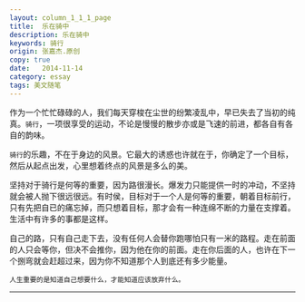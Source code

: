 ```yaml
---
layout: column_1_1_1_page
title:  乐在骑中
description: 乐在骑中
keywords: 骑行
origin: 张嘉杰.原创
copy: true
date:   2014-11-14
category: essay
tags: 美文随笔
---
```

作为一个忙忙碌碌的人，我们每天穿梭在尘世的纷繁凌乱中，早已失去了当初的纯真。`骑行`，一项很享受的运动，不论是慢慢的散步亦或是飞速的前进，都各自有各自的韵味。
<!--more-->

`骑行`的乐趣，不在于身边的风景。它最大的诱惑也许就在于，你确定了一个目标，然后从起点出发，心里想着终点的风景是多么的美。

坚持对于骑行是何等的重要，因为路很漫长。爆发力只能提供一时的冲动，不坚持就会被人抛下很远很远。有时侯，目标对于一个人是何等的重要，朝着目标前行，只有先把自已的痛忘掉，而只想着目标，那才会有一种连绵不断的力量在支撑着。生活中有许多的事都是这样。

自己的路，只有自己走下去，没有任何人会替你跑哪怕只有一米的路程。走在前面的人只会等你，但决不会推你，因为他在你的前面。走在你后面的人，也许在下一个捌弯就会赶超过来，因为你不知道那个人到底还有多少能量。

`人生重要的是知道自己想要什么，才能知道应该放弃什么。`

-----------------------
